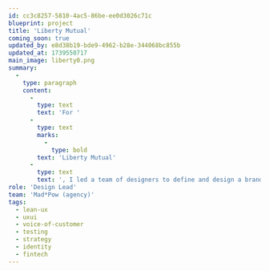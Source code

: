 ```yaml
---
id: cc3c8257-5810-4ac5-86be-ee0d3026c71c
blueprint: project
title: 'Liberty Mutual'
coming_soon: true
updated_by: e8d38b19-bde9-4962-b28e-344068bc855b
updated_at: 1739550717
main_image: liberty0.png
summary:
  -
    type: paragraph
    content:
      -
        type: text
        text: 'For '
      -
        type: text
        marks:
          -
            type: bold
        text: 'Liberty Mutual'
      -
        type: text
        text: ', I led a team of designers to define and design a brand new insurance product aimed at millennials.'
role: 'Design Lead'
team: 'Mad*Pow (agency)'
tags:
  - lean-ux
  - uxui
  - voice-of-customer
  - testing
  - strategy
  - identity
  - fintech
---
```

